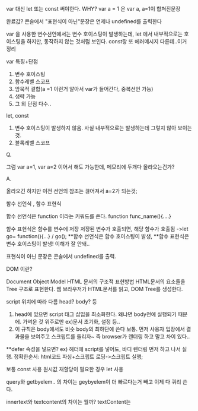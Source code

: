 var 대신 let 또는 const 써야한다.
WHY?
var a = 1 은 var a, a=1이 합쳐진문장

완료값? 콘솔에서 "표현식이 아닌"문장은 언제나 undefined를 출력한다

var 을 사용한 변수선언에서는 변수 호이스팅이 발생하는데,
let 에서 내부적으로는 호이스팅을 하지만, 동작하지 않는 것처럼 보인다.
const랑 또 에러메시지 다른데..이거 정리

var 특징+단점

1. 변수 호이스팅
2. 함수레벨 스코프
3. 암묵적 결합(a =1 이런거 알아서 var가 들어간다, 중복선언 가능)
4. 생략 가능
5. 그 외 단점 다수..

let, const

1. 변수 호이스팅이 발생하지 않음. 사실 내부적으로는 발생하는데 그렇지 않아 보이는것.
2. 블록레벨 스코프

Q.

그럼 var a=1, var a=2 이어서 해도 가능한데, 메모리에 두개다 올라오는건가?

A.

올라오긴 하지만 이전 선언의 참조는 끊어져서 a=2가 되는것;



함수 선언식 , 함수 표현식

함수 선언식은 function 이라는 키워드를 쓴다. function func_name(){....}

함수 표현식은 함수를 변수에 저장 저장된 변수가 호출되면, 해당 함수가 호출됨
 ->let go= function(){...} / go();
**함수 선언식은 함수 호이스팅이 발생,
**함수 표현식은 변수 호이스팅이 발생! 이해가 잘 안돼..

표현식이 아닌 문장은 콘솔에서 undefined를 출력.

 DOM 이란? 

Document Object Model
HTML 문서의 구조적 표현방법
HTML문서의 요소들을 Tree 구조로 표현한다.
웹 브라우저가 HTML문서를 읽고, DOM Tree를 생성한다.

script 위치에 따라 다름 head? body? 등

1. head에 있으면 script 태그 삽입을 최소화한다. 왜냐면 body전에 실행되기 때문에.
   가벼운 것 위주로만 ex)문서 초기화, 설정 등..
2. 이 규칙은 body에서도 비슷
   body의 최하단에 쓴다 보통. 
   먼저 사용자 입장에서 결과물을 보여주고 스크립트를 돌리자~
   즉 browser가 렌더링 하고 말고 차이 있다..

**defer 속성을 넣으면? ex) <script defer src="./..."></script>
헤더에 script를 넣어도, 바디 렌더링 먼저 하고 나서 실행.
정확한순서: html코드 파싱+스크립트 로딩->스크립트 실행;

보통 const 사용 원시값 재할당이 필요한 경우 let 사용

query와 getbyelem.. 의 차이는 geybyelem이 더 빠르다는거 빼고 이제 다 쿼리 쓴다.

innertext와 textcontent의 차이는 뭘까?
textContent는 <script>와 <style> 요소를 포함한 모든 요소의 콘텐츠를 가져옵니다. 반면 innerText는 "사람이 읽을 수 있는" 요소만 처리합니다.
textContent는 노드의 모든 요소를 반환합니다. 그에 비해 innerText는 스타일링을 고려하며, "숨겨진" 요소의 텍스트는 반환하지 않습니다.
또한, innerText의 CSS 고려로 인해, innerText 값을 읽으면 최신 계산값을 반영하기 위해 리플로우가 발생합니다. (리플로우 계산은 비싸므로 가능하면 피해야 합니다)
Internet Explorer 기준, innerText를 수정하면 요소의 모든 자식 노드를 제거하고, 모든 자손 텍스트 노드를 영구히 파괴합니다. 이로 인해, 해당 텍스트 노드를 이후에 다른 노드는 물론 같은 노드에 삽입하는 것도 불가능합니다.

Event? 사건
브라우저에서 event 발생 시 지정된 함수가 호출되도록 함.

Event Driven 방식: Event 발생 시 만들어둔 script가 동작되게 하는 방식

1. 콜백 함수
        른 코드의 Arg로 함수 이름을 넘겨주는 함수
       소스코드의 직접 호출이 아닌, 이벤트로 인해 호출되는 함수
2. 이벤트 핸들러
       이벤트 발생 시 호출되는 함수
       "콜백 함수"중 용도를 더 명확하게 나타낸 용어이다.
3. 이벤트 리스너
       이벤트가 발생하는지 감지하여, 예역된 이벤트 핸들러를 호출해주는 객체

HTML에서 즉시 JavsScript 함수를 호출하는법 onclick -> inline 방식
장점은 간단
단점은 js와 HTML과 분리가 안된다. 유지보수측면에서 좋지않음.

랜덤 1~10 출력?

1. const a = Math.ceil(Math.random()*10) 이 1~10을 출력할까? 
2. const a = Math.ceil(Math.random()*9+1); 이렇게 하자.

event bubbling은 발생한 element에서 부모로 쭉 Document까지 타고 올라감
반대 개념은 event capturing

이벤트 위임. 

- 회사,개발자 입장에서 이벤트가 적을 수록 좋음.
- 이벤트는 적은데, 유저 입장에서는 똑같이 많아보이게 할 수 있을까?

Q

.e.srcElement랑 e.target이랑 차이? 

A.

같은 역할을 하는데, 예전버전과 현재버전의 차이다.
브라우저 버전에 따라 호환하기 위해서 쓰는것.



리팩토링-> 이벤트 위임같은거 해서 이벤트 개수를 줄이는것.
